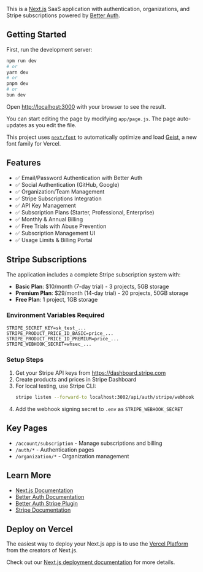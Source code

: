 This is a [Next.js](https://nextjs.org) SaaS application with authentication, organizations, and Stripe subscriptions powered by [Better Auth](https://www.better-auth.com).

## Getting Started

First, run the development server:

```bash
npm run dev
# or
yarn dev
# or
pnpm dev
# or
bun dev
```

Open [http://localhost:3000](http://localhost:3000) with your browser to see the result.

You can start editing the page by modifying `app/page.js`. The page auto-updates as you edit the file.

This project uses [`next/font`](https://nextjs.org/docs/app/building-your-application/optimizing/fonts) to automatically optimize and load [Geist](https://vercel.com/font), a new font family for Vercel.

## Features

- ✅ Email/Password Authentication with Better Auth
- ✅ Social Authentication (GitHub, Google)
- ✅ Organization/Team Management
- ✅ Stripe Subscriptions Integration
- ✅ API Key Management
- ✅ Subscription Plans (Starter, Professional, Enterprise)
- ✅ Monthly & Annual Billing
- ✅ Free Trials with Abuse Prevention
- ✅ Subscription Management UI
- ✅ Usage Limits & Billing Portal

## Stripe Subscriptions

The application includes a complete Stripe subscription system with:

- **Basic Plan**: $10/month (7-day trial) - 3 projects, 5GB storage
- **Premium Plan**: $29/month (14-day trial) - 20 projects, 50GB storage
- **Free Plan**: 1 project, 1GB storage

### Environment Variables Required

```env
STRIPE_SECRET_KEY=sk_test_...
STRIPE_PRODUCT_PRICE_ID_BASIC=price_...
STRIPE_PRODUCT_PRICE_ID_PREMIUM=price_...
STRIPE_WEBHOOK_SECRET=whsec_...
```

### Setup Steps

1. Get your Stripe API keys from https://dashboard.stripe.com
2. Create products and prices in Stripe Dashboard
3. For local testing, use Stripe CLI:
   ```bash
   stripe listen --forward-to localhost:3002/api/auth/stripe/webhook
   ```
4. Add the webhook signing secret to `.env` as `STRIPE_WEBHOOK_SECRET`

## Key Pages

- `/account/subscription` - Manage subscriptions and billing
- `/auth/*` - Authentication pages
- `/organization/*` - Organization management

## Learn More

- [Next.js Documentation](https://nextjs.org/docs)
- [Better Auth Documentation](https://www.better-auth.com)
- [Better Auth Stripe Plugin](https://www.better-auth.com/docs/plugins/stripe)
- [Stripe Documentation](https://stripe.com/docs)

## Deploy on Vercel

The easiest way to deploy your Next.js app is to use the [Vercel Platform](https://vercel.com/new?utm_medium=default-template&filter=next.js&utm_source=create-next-app&utm_campaign=create-next-app-readme) from the creators of Next.js.

Check out our [Next.js deployment documentation](https://nextjs.org/docs/app/building-your-application/deploying) for more details.
